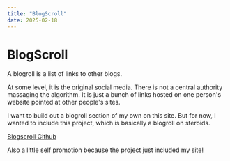 ```yaml
---
title: "BlogScroll"
date: 2025-02-18
---
```


# BlogScroll

A blogroll is a list of links to other blogs.

At some level, it is the original social media. There is not a central authority massaging the algorithm. It is just a bunch of links hosted on one person's website pointed at other people's sites.

I want to build out a blogroll section of my own on this site. But for now, I wanted to include this project, which is basically a blogroll on steroids.

[Blogscroll Github](https://github.com/blogscroll/blogscroll)

Also a little self promotion because the project just included my site!
